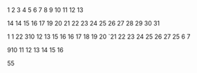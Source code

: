 1
2
3
4
5
6
7
8
9
10
11
12
13

14
14
15
16
17
19
20
21
22
23
24
25
26
27
28
29
30
31

1
1
22
310
12
13
15
16
16
17
18
19
20
`21
22
23
24
25
26
27
25
6
7

910
11
12
13
14
15
16






55

